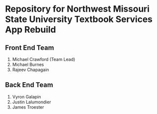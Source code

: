 # Repository for Northwest Missouri State University Textbook Services App Rebuild

## Front End Team
1. Michael Crawford (Team Lead)
2. Michael Burnes
3. Rajeev Chapagain

## Back End Team
1. Vyron Galapin
2. Justin Lalumondier
3. James Troester
